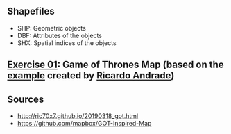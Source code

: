 




##  Shapefiles

* SHP: Geometric objects
* DBF: Attributes of the objects
* SHX: Spatial indices of the objects


## [Exercise 01](./got.md): Game of Thrones Map (based on the [example](http://ric70x7.github.io/20190318_got.html) created by [Ricardo Andrade](http://ric70x7.github.io/))




##  Sources


* http://ric70x7.github.io/20190318_got.html
* https://github.com/mapbox/GOT-Inspired-Map
